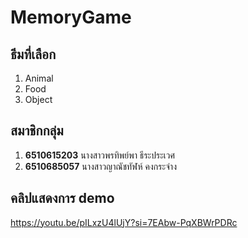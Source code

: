 # MemoryGame

## ธีมที่เลือก
1. Animal
2. Food
3. Object

## สมาชิกกลุ่ม
1. **6510615203** นางสาวพรทิพย์พา ธีระประเวศ
2. **6510685057** นางสาวญาณัชทัฬห์ คงกระจ่าง

## คลิปแสดงการ demo
https://youtu.be/pILxzU4lUjY?si=7EAbw-PqXBWrPDRc

